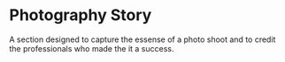 # Photography Story

A section designed to capture the essense of a photo shoot
and to credit the professionals who made the it a success.